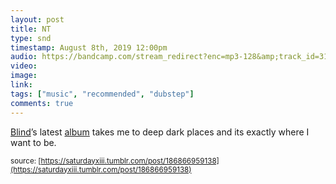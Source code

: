 ```yaml
---
layout: post
title: NT
type: snd
timestamp: August 8th, 2019 12:00pm
audio: https://bandcamp.com/stream_redirect?enc=mp3-128&amp;track_id=3114575757&amp;ts=1618890939&amp;t=80e1a1359e25e2d6017cc5b80f4852fdf25de0f9
video: 
image: 
link: 
tags: ["music", "recommended", "dubstep"]
comments: true
---
```


<a href="https://www.blindedm.com" target="_blank">Blind</a>’s latest <a href="https://blindhandicap.bandcamp.com/album/submerged" target="_blank">album</a> takes me to deep dark places and its exactly where I want to be.
 
  
<small>source: [https://saturdayxiii.tumblr.com/post/186866959138](https://saturdayxiii.tumblr.com/post/186866959138)</small>